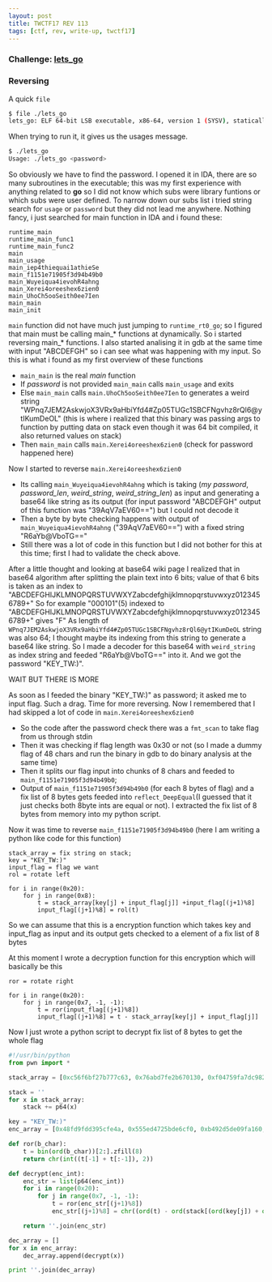```yaml
---
layout: post
title: TWCTF17 REV 113
tags: [ctf, rev, write-up, twctf17]
---
```


### Challenge: [lets_go](../ctfs/twctf17/rev/lets_go/lets_go)

### Reversing
A quick `file`
```bash
$ file ./lets_go
lets_go: ELF 64-bit LSB executable, x86-64, version 1 (SYSV), statically linked, not stripped
```
When trying to run it, it gives us the usages message.
```bash
$ ./lets_go
Usage: ./lets_go <password>
```
So obviously we have to find the password. I opened it in IDA, there are so many subroutines in the executable; this was my first experience with anything related to **go** so I did not know which subs were library funtions or which subs were user defined. To narrow down our subs list i tried string search for `usage` or `password` but they did not lead me anywhere. Nothing fancy, i just searched for main function in IDA and i found these:
```
runtime_main               
runtime_main_func1         
runtime_main_func2         
main                       
main_usage                 
main_iep4thiequai1athieSe  
main_f1151e71905f3d94b49b0 
main_Wuyeiqua4ievohR4ahng  
main_Xerei4oreeshex6zien0  
main_UhoCh5ooSeith0ee7Ien  
main_main                  
main_init                  
```
`main` function did not have much just jumping to `runtime_rt0_go`; so I figured that main must be calling main_* functions at dynamically. So i started reversing main_* functions. I also started analising it in gdb at the same time with input "ABCDEFGH" so i can see what was happening with my input. So this is what i found as my first overview of these functions

- `main_main` is the real *main* function
- If *password* is not provided `main_main` calls `main_usage` and exits
- Else `main_main` calls `main.UhoCh5ooSeith0ee7Ien` to generates a weird string "WPnq7JEM2AskwjoX3VRx9aHbiYfd4#Zp05TUGc1SBCFNgvhz8rQl6@ytIKumDeOL" (this is where i realized that this binary was passing args to function by putting data on stack even though it was 64 bit compiled, it also returned values on stack)
- Then `main_main` calls `main.Xerei4oreeshex6zien0` (check for password happened here)

Now I started to reverse `main.Xerei4oreeshex6zien0`

- Its calling `main_Wuyeiqua4ievohR4ahng` which is taking (*my password*, *password_len*, *weird_string*, *weird_string_len*) as input and generating a base64 like string as its output (for input password "ABCDEFGH" output of this function was "39AqV7aEV60==") but I could not decode it
- Then a byte by byte checking happens with output of `main_Wuyeiqua4ievohR4ahng` ("39AqV7aEV60==") with a fixed string "R6aYb@VboTG=="
- Still there was a lot of code in this function but I did not bother for this at this time; first I had to validate the check above.

After a little thought and looking at base64 wiki page I realized that in base64 algorithm after splitting the plain text into 6 bits; value of that 6 bits is taken as an index to "ABCDEFGHIJKLMNOPQRSTUVWXYZabcdefghijklmnopqrstuvwxyz0123456789+" 
So for example "000101"(5) indexed to "ABCDEFGHIJKLMNOPQRSTUVWXYZabcdefghijklmnopqrstuvwxyz0123456789+" gives "F"
As length of `WPnq7JEM2AskwjoX3VRx9aHbiYfd4#Zp05TUGc1SBCFNgvhz8rQl6@ytIKumDeOL` string was also 64; I thought maybe its indexing from this string to generate a base64 like string.
So I made a decoder for this base64 with `weird_string` as index string and feeded "R6aYb@VboTG==" into it. And we got the password "KEY_TW:)".

WAIT BUT THERE IS MORE

As soon as I feeded the binary "KEY_TW:)" as password; it asked me to input flag. Such a drag. Time for more reversing.
Now I remembered that I had skipped a lot of code in `main.Xerei4oreeshex6zien0`
- So the code after the password check there was a `fmt_scan` to take flag from us through stdin
- Then it was checking if flag length was 0x30 or not (so I made a dummy flag of 48 chars and run the binary in gdb to do binary analysis at the same time)
- Then it splits our flag input into chunks of 8 chars and feeded to `main_f1151e71905f3d94b49b0`;
- Output of `main_f1151e71905f3d94b49b0` (for each 8 bytes of flag) and a fix list of 8 bytes gets feeded into `reflect_DeepEqual`(I guessed that it just checks both 8byte ints are equal or not). I extracted the fix list of 8 bytes from memory into my python script.

Now it was time to reverse `main_f1151e71905f3d94b49b0` (here I am writing a python like code for this function)
```
stack_array = fix string on stack;
key = "KEY_TW:)"
input_flag = flag we want
rol = rotate left

for i in range(0x20):
	for j in range(0x8):
		t = stack_array[key[j] + input_flag[j]] +input_flag[(j+1)%8]
		input_flag[(j+1)%8] = rol(t)
```
So we can assume that this is a encryption function which takes key and input_flag as input and its output gets checked to a element of a fix list of 8 bytes

At this moment I wrote a decryption function for this encryption which will basically be this
```
ror = rotate right 

for i in range(0x20):
	for j in range(0x7, -1, -1):
		t = ror(input_flag[(j+1)%8])
		input_flag[(j+1)%8] = t - stack_array[key[j] + input_flag[j]]
```
Now I just wrote a python script to decrypt fix list of 8 bytes to get the whole flag
```python
#!/usr/bin/python
from pwn import *

stack_array = [0xc56f6bf27b777c63, 0x76abd7fe2b670130, 0xf04759fa7dc982ca, 0xc072a49cafa2d4ad, 0xccf73f362693fdb7, 0x1531d871f1e5a534, 0x9a059618c323c704, 0x75b227ebe2801207, 0xa05a6e1b1a2c8309, 0x842fe329b3d63b52, 0x5bb1fc20ed00d153, 0xcf584c4a39becb6a, 0x85334d43fbaaefd0, 0xa89f3c507f02f945, 0xf5389d928f40a351, 0xd2f3ff1021dab6bc, 0x1744975fec130ccd, 0x73195d643d7ea7c4, 0x88902a22dc4f8160, 0xdb0b5ede14b8ee46, 0x5c2406490a3a32e0, 0x79e4959162acd3c2, 0xa94ed58d6d37c8e7, 0x8ae7a65eaf4566c, 0xc6b4a61c2e2578ba, 0x8a8bbd4b1f74dde8, 0xef6034866b53e70, 0x9e1dc186b9573561, 0x948ed9691198f8e1, 0xdf2855cee9871e9b, 0x6842e6bf0d89a18c, 0x16bb54b00f2d9941]

stack = ''
for x in stack_array:
    stack += p64(x)

key = "KEY_TW:)"
enc_array = [0x48fd9fdd395cfe4a, 0x555ed4725bde6cf0, 0xb492d5de09fa160, 0x9c326531f39e320e, 0x5eecc9092cef233d, 0x10b4e73f5fd73945]

def ror(b_char):
    t = bin(ord(b_char))[2:].zfill(8)
    return chr(int((t[-1] + t[:-1]), 2))

def decrypt(enc_int):
    enc_str = list(p64(enc_int))
    for i in range(0x20):
        for j in range(0x7, -1, -1):
            t = ror(enc_str[(j+1)%8])
            enc_str[(j+1)%8] = chr((ord(t) - ord(stack[(ord(key[j]) + ord(enc_str[j]))&0xff]))&0xff)

    return ''.join(enc_str)

dec_array = []
for x in enc_array:
    dec_array.append(decrypt(x))

print ''.join(dec_array)
```